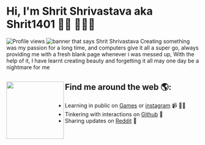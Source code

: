 # Hi, I'm Shrit Shrivastava aka Shrit1401 👋🏾 👩🏾‍💻
![Profile views](https://gpvc.arturio.dev/Shrit1401) 
<img src="https://i.imgur.com/8R8XlY8.png" alt="banner that says Shrit Shrivastava">
Creating something was my passion for a long time, and computers give it all a super go, always providing me with a fresh blank page whenever i was messed up, With the help of it, I have learnt creating beauty and forgetting it all may one day be a nightmare for me


## Find me around the web 🌎: <a href="https://shrit1401.codes/"><img align="left" width="150" height="150" src="https://i.imgur.com/1LrF8jk.png"></a>
- Learning in public on <a href="https://shrit1401.itch.io/">Games</a> or <a href="https://instagram.com/Shrit1401">instagram</a> 📹 ✍🏾
- Tinkering with interactions on <a href="https://github.com/Shrit1401?tab=repositories"> Github</a> 🏓
- Sharing updates on <a href="hhttps://www.reddit.com/user/ShritStuff">Reddit</a> 💼
